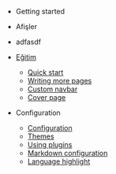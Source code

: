 * Getting started
* Afişler
* adfasdf 
* [Eğitim](EGT.md) 
  * [Quick start](MKL_RHB_RPR_ARS_EYP_BLD_BRS.md)
  * [Writing more pages](more-pages.md)
  * [Custom navbar](custom-navbar.md)
  * [Cover page](cover.md)

* Configuration
  * [Configuration](configuration.md)
  * [Themes](themes.md)
  * [Using plugins](plugins.md)
  * [Markdown configuration](markdown.md)
  * [Language highlight](language-highlight.md)